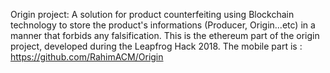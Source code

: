Origin project:
A solution for product counterfeiting using Blockchain technology to store the product's informations (Producer, Origin...etc) in a manner that forbids any falsification.
This is the ethereum part of the origin project, developed during the Leapfrog Hack 2018.
The mobile part is : https://github.com/RahimACM/Origin